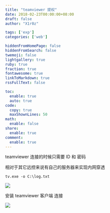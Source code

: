 ```yaml
---
title: "teamviewer 提权"
date: 2018-02-23T00:00:00+08:00
draft: false
author: "X1r0z"

tags: ['exp']
categories: ['web']

hiddenFromHomePage: false
hiddenFromSearch: false
twemoji: false
lightgallery: true
ruby: true
fraction: true
fontawesome: true
linkToMarkdown: true
rssFullText: false

toc:
  enable: true
  auto: true
code:
  copy: true
  maxShownLines: 50
math:
  enable: false
share:
  enable: true
comment:
  enable: true
---
```



teamviewer 连接的时候只需要 ID 和 密码

相对于其它远控来说有自己的服务器来实现内网穿透

<!--more-->

`tv.exe -o C:\log.txt`

![](http://exp10it-1252109039.cossh.myqcloud.com/2018/02/23/1519366016.jpg)

安装 teamviewer 客户端 连接

![](http://exp10it-1252109039.cossh.myqcloud.com/2018/02/23/1519366030.jpg)